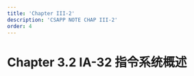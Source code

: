 ```yaml
---
title: 'Chapter III-2'
description: 'CSAPP NOTE CHAP III-2'
order: 4
---
```


# Chapter 3.2 IA-32 指令系统概述

